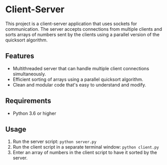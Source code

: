 # Client-Server

This project is a client-server application that uses sockets for communication. The server accepts connections from multiple clients and sorts arrays of numbers sent by the clients using a parallel version of the quicksort algorithm.

## Features

- Multithreaded server that can handle multiple client connections simultaneously.
- Efficient sorting of arrays using a parallel quicksort algorithm.
- Clean and modular code that's easy to understand and modify.

## Requirements

- Python 3.6 or higher

## Usage

1. Run the server script: `python server.py`
2. Run the client script in a separate terminal window: `python client.py`
3. Enter an array of numbers in the client script to have it sorted by the server.
